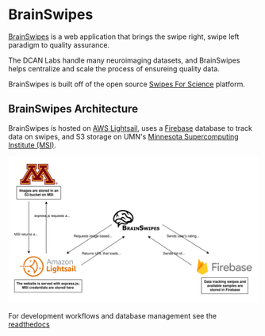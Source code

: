 # BrainSwipes
[BrainSwipes](https://brainswipes.us) is a web application that brings the swipe right, swipe left paradigm to quality assurance.

The DCAN Labs handle many neuroimaging datasets, and BrainSwipes helps centralize and scale the process of ensureing quality data.

BrainSwipes is built off of the open source [Swipes For Science](https://docs.swipesforscience.org/) platform.


## BrainSwipes Architecture
BrainSwipes is hosted on [AWS Lightsail](https://lightsail.aws.amazon.com/ls/webapp/home/instances?#), uses a [Firebase](https://firebase.google.com/) database to track data on swipes, and S3 storage on UMN's [Minnesota Supercomputing Institute (MSI)](https://www.msi.umn.edu/).

![Swipes app flow](./src/assets/swipes-flow.svg "Standard flow for the swipes app")

For development workflows and database management see the [readthedocs](https://brainswipes.readthedocs.io/)

